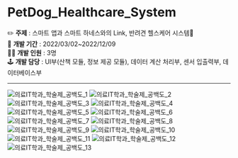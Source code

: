 # PetDog_Healthcare_System

✏️ **주제** : 스마트 앱과 스마트 하네스와의 Link, 반려견 헬스케어 시스템🐶 <br>
📆 **개발 기간** : 2022/03/02~2022/12/09 <br>
👨‍💻 **개발 인원** : 3명<br>
🕹️ **개발 담당** : UI부(산책 모듈, 정보 제공 모듈), 데이터 계산 처리부, 센서 입출력부, 데이터베이스부 <br>

---
![의료IT학과_학술제_공백도_1](https://github.com/KKongDo/PetDog_Healthcare_System/assets/132756641/ae0abde4-6258-4fa9-9883-b5927beeb176)
![의료IT학과_학술제_공백도_2](https://github.com/KKongDo/PetDog_Healthcare_System/assets/132756641/ab7e6c9a-8b45-451c-a60f-3c042d8387bf)
![의료IT학과_학술제_공백도_3](https://github.com/KKongDo/PetDog_Healthcare_System/assets/132756641/44cf02ea-cc4a-42de-90e7-169100250fb1)
![의료IT학과_학술제_공백도_4](https://github.com/KKongDo/PetDog_Healthcare_System/assets/132756641/f1983e46-347e-4248-b265-4ce7749c4545)
![의료IT학과_학술제_공백도_5](https://github.com/KKongDo/PetDog_Healthcare_System/assets/132756641/625dbb76-ea85-4b2e-9563-048d7cd0ec53)
![의료IT학과_학술제_공백도_6](https://github.com/KKongDo/PetDog_Healthcare_System/assets/132756641/4a5b1177-305d-441c-9243-61796717b42f)
![의료IT학과_학술제_공백도_7](https://github.com/KKongDo/PetDog_Healthcare_System/assets/132756641/54142e81-03ca-451a-903c-ea25b06f198d)
![의료IT학과_학술제_공백도_8](https://github.com/KKongDo/PetDog_Healthcare_System/assets/132756641/d89fef1f-f732-4985-b895-b50a6a80627f)
![의료IT학과_학술제_공백도_9](https://github.com/KKongDo/PetDog_Healthcare_System/assets/132756641/6db938d5-1392-486a-83e6-1c065050eb7c)
![의료IT학과_학술제_공백도_10](https://github.com/KKongDo/PetDog_Healthcare_System/assets/132756641/2d6d910a-1ac4-4980-b5d6-1481ffbd073e)
![의료IT학과_학술제_공백도_11](https://github.com/KKongDo/PetDog_Healthcare_System/assets/132756641/e11140b1-9b6b-40cf-95e3-4c467c15e6f0)
![의료IT학과_학술제_공백도_12](https://github.com/KKongDo/PetDog_Healthcare_System/assets/132756641/69ceb057-61cb-4feb-a5a8-5ee4fb9c592d)
![의료IT학과_학술제_공백도_13](https://github.com/KKongDo/PetDog_Healthcare_System/assets/132756641/b325c5d3-b344-4362-932e-e9a8871a048f)
